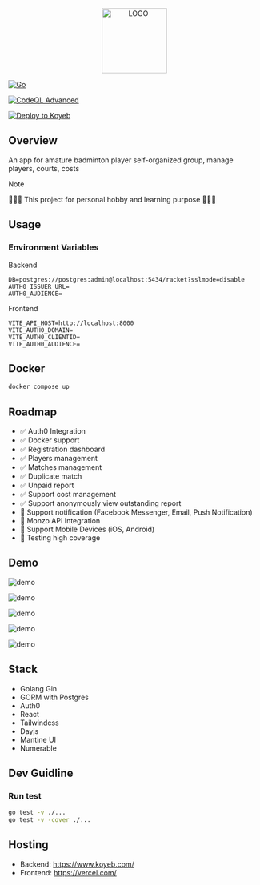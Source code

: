 <div align="center">
  <img height="130" src="art/logo.svg" alt="LOGO" />
</div>

[![Go](https://github.com/tructn/racket/actions/workflows/go.yml/badge.svg)](https://github.com/tructn/racket/actions/workflows/go.yml) 

[![CodeQL Advanced](https://github.com/tructn/racket/actions/workflows/codeql.yml/badge.svg)](https://github.com/tructn/racket/actions/workflows/codeql.yml)

[![Deploy to Koyeb](https://www.koyeb.com/static/images/deploy/button.svg)](https://app.koyeb.com/deploy?name=racket&repository=truc9%2Fracket&branch=main&builder=dockerfile&instance_type=free&instances_min=0&env%5BAUTH0_AUDIENCE%5D=%7B%7B+secret.AUTH0_AUDIENCE+%7D%7D&env%5BAUTH0_DOMAIN%5D=%7B%7B+secret.AUTH0_DOMAIN+%7D%7D&env%5BDB%5D=%7B%7B+secret.DB+%7D%7D)

## Overview
An app for amature badminton player self-organized group, manage players, courts, costs

> [!NOTE]
🚧🚧🚧 This project for personal hobby and learning purpose 🚧🚧🚧

## Usage
### Environment Variables

Backend
```
DB=postgres://postgres:admin@localhost:5434/racket?sslmode=disable
AUTH0_ISSUER_URL=
AUTH0_AUDIENCE=
```
Frontend
```
VITE_API_HOST=http://localhost:8000
VITE_AUTH0_DOMAIN=
VITE_AUTH0_CLIENTID=
VITE_AUTH0_AUDIENCE=
```
## Docker
```bash
docker compose up
```

## Roadmap
- ✅ Auth0 Integration
- ✅ Docker support
- ✅ Registration dashboard  
- ✅ Players management
- ✅ Matches management
- ✅ Duplicate match
- ✅ Unpaid report
- ✅ Support cost management
- ✅ Support anonymously view outstanding report
- 🚧 Support notification (Facebook Messenger, Email, Push Notification)
- 🚧 Monzo API Integration
- 🚧 Support Mobile Devices (iOS, Android)
- 🚧 Testing high coverage

## Demo
![demo](art/iPad-PRO-11-dashboard.png "Dashboard")

![demo](art/iPad-PRO-11-players.png "Players")

![demo](art/iPad-PRO-11-matches.png "Matches")

![demo](art/iPad-PRO-11-mark-as-paid.png "Mark as paid")

![demo](art/iPad-PRO-11-sportcenters.png "Sport Centers")

## Stack
- Golang Gin
- GORM with Postgres
- Auth0
- React
- Tailwindcss
- Dayjs
- Mantine UI
- Numerable


## Dev Guidline
### Run test
```bash
go test -v ./...
go test -v -cover ./...
```

## Hosting
- Backend: https://www.koyeb.com/
- Frontend: https://vercel.com/
